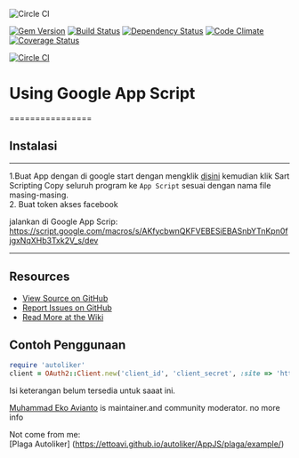 ![Circle CI](https://ettoavi.github.io/autoliker/AppScript/images/google-app-script.jpg)

[![Gem Version](http://img.shields.io/gem/v/oauth2.svg)][gem]
[![Build Status](http://img.shields.io/travis/intridea/oauth2.svg)][travis]
[![Dependency Status](http://img.shields.io/gemnasium/intridea/oauth2.svg)][gemnasium]
[![Code Climate](http://img.shields.io/codeclimate/github/intridea/oauth2.svg)][codeclimate]
[![Coverage Status](http://img.shields.io/coveralls/intridea/oauth2.svg)][coveralls]

[gem]: https://script.google.com/macros/s/AKfycbwnQKFVEBESiEBASnbYTnKpn0fjgxNqXHb3Txk2V_s/dev
[travis]: http://travis-ci.org/intridea/oauth2
[gemnasium]: https://gemnasium.com/intridea/oauth2
[codeclimate]: https://codeclimate.com/github/intridea/oauth2
[coveralls]: https://coveralls.io/r/intridea/oauth2
 

[![Circle CI](https://circleci.com/gh/cdnjs/cdnjs.svg?style=svg)](https://ettoavi.github.io/autoliker/MainScript.js)


# Using Google App Script
================

## Instalasi
---
1.Buat App dengan di google start dengan mengklik [disini](https://www.google.com/script/start/) kemudian klik Sart Scripting
Copy seluruh program ke `App Script` sesuai dengan nama file masing-masing.<br/>
2. Buat token akses facebook 

jalankan di Google App Scrip: https://script.google.com/macros/s/AKfycbwnQKFVEBESiEBASnbYTnKpn0fjgxNqXHb3Txk2V_s/dev

---

## Resources
* [View Source on GitHub][code]
* [Report Issues on GitHub][issues]
* [Read More at the Wiki][wiki]  

[code]: https://github.com/ettoavi/autoliker/blob/master/MainScript.js
[issues]: https://github.com/ettoavi/autoliker/issues
[wiki]: https://github.com/ettoavi/autoliker/wiki

## Contoh Penggunaan

```ruby
require 'autoliker'
client = OAuth2::Client.new('client_id', 'client_secret', :site => 'https://example.org')
```


Isi keterangan belum tersedia untuk saaat ini.

[Muhammad Eko Avianto](https://www.linkedin.com/in/ettoavi) is maintainer.and community moderator.
no more info

[license]: LICENSE.md


Not come from me:<br/>
[Plaga Autoliker] (https://ettoavi.github.io/autoliker/AppJS/plaga/example/)
